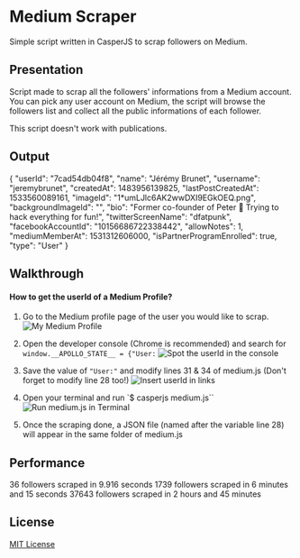 # Medium Scraper
Simple script written in CasperJS to scrap followers on Medium.

## Presentation
Script made to scrap all the followers' informations from a Medium account.
You can pick any user account on Medium, the script will browse the followers list and collect all the public informations of each follower.

This script doesn't work with publications.

## Output
{
  "userId": "7cad54db04f8",
  "name": "Jérémy Brunet",
  "username": "jeremybrunet",
  "createdAt": 1483956139825,
  "lastPostCreatedAt": 1533560089161,
  "imageId": "1*umLJlc6AK2wwDXI9EGkOEQ.png",
  "backgroundImageId": "",
  "bio": "Former co-founder of Peter 🙈 Trying to hack everything for fun!",
  "twitterScreenName": "dfatpunk",
  "facebookAccountId": "10156686722338442",
  "allowNotes": 1,
  "mediumMemberAt": 1531312606000,
  "isPartnerProgramEnrolled": true,
  "type": "User"
}

## Walkthrough
#### How to get the userId of a Medium Profile?

1. Go to the Medium profile page of the user you would like to scrap.
![My Medium Profile](https://dl.dropboxusercontent.com/s/5z11606707a6y2p/Capture%20d%E2%80%99%C3%A9cran%202018-08-11%20%C3%A0%2014.40.23.png)

2. Open the developer console (Chrome is recommended) and search for `window.__APOLLO_STATE__ = {"User:`
![Spot the userId in the console](https://dl.dropboxusercontent.com/s/xyetbdew9zdd9d8/Capture%20d%E2%80%99%C3%A9cran%202018-08-11%20%C3%A0%2014.50.55.png)

3. Save the value of `"User:"` and modify lines 31 & 34 of medium.js (Don't forget to modify line 28 too!)
![Insert userId in links](https://dl.dropboxusercontent.com/s/1da5y2k2ijzwxue/Capture%20d%E2%80%99%C3%A9cran%202018-08-11%20%C3%A0%2014.57.46.png)

4. Open your terminal and run `$ casperjs medium.js``
![Run medium.js in Terminal](https://dl.dropboxusercontent.com/s/j5bj9yoi2utqq2n/Capture%20d%E2%80%99%C3%A9cran%202018-08-11%20%C3%A0%2015.07.05.png)

5. Once the scraping done, a JSON file (named after the variable line 28) will appear in the same folder of medium.js

## Performance
36 followers scraped in 9.916 seconds
1739 followers scraped in 6 minutes and 15 seconds
37643 followers scraped in 2 hours and 45 minutes

## License
[MIT License](https://github.com/DFATPUNK/medium-scraper/blob/master/LICENSE)
